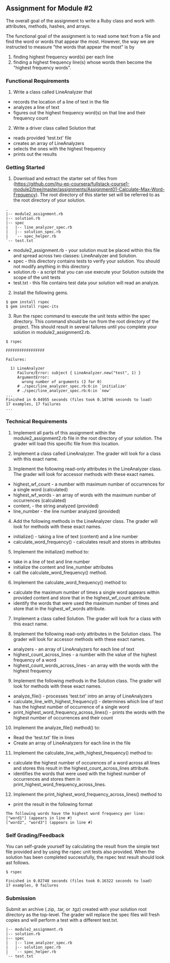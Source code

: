 ## Assignment for Module #2

The overall goal of the assignment to write a Ruby class and work with
attributes, methods, hashes, and arrays.

The functional goal of the assignment is to read some text from a file and find the word or words that appear the most. However, the way we are instructed to measure "the words that appear the most" is by 

  1. finding highest frequency word(s) per each line
  2. finding a highest frequency line(s) whose words then become the "highest frequency words".

### Functional Requirements

1. Write a class called LineAnalyzer that 
  - records the location of a line of text in the file
  - analyzes a line of text
  - figures out the highest frequency word(s) on that line and their frequency count

2. Write a driver class called Solution that
  - reads provided 'test.txt' file
  - creates an array of LineAnalyzers
  - selects the ones with the highest frequency
  - prints out the results

### Getting Started

1. Download and extract the starter set of files from (https://github.com/jhu-ep-coursera/fullstack-course1-module2/tree/master/assignments/Assignment01-Calculate-Max-Word-Frequency). The root
directory of this starter set will be referred to as the root directory
of your solution.
```text
.
|-- module2_assignment.rb
|-- solution.rb
|-- spec
|   |-- line_analyzer_spec.rb
|   |-- solution_spec.rb
|   `-- spec_helper.rb
`-- test.txt
```
  * module2_assignment.rb - your solution must be placed within this file
  and spread across two classes: LineAnalyzer and Solution.
  * spec - this directory contains tests to verify your solution. You should
  not modify anything in this directory
  * solution.rb - a script that you can use execute your Solution outside the scope 
  of the unit tests
  * test.txt - this file contains test data your solution will read an analyze.

2. Install the following gems.
```shell
$ gem install rspec
$ gem install rspec-its
```

3. Run the rspec command to execute the unit tests within the spec
directory. This command should be run from the root directory of the
project. This should result in several failures until you complete your
solution in module2_assignment2.rb.

```shell
$ rspec

FFFFFFFFFFFFFFFFF

Failures:

  1) LineAnalyzer 
     Failure/Error: subject { LineAnalyzer.new("test", 1) }
     ArgumentError:
       wrong number of arguments (2 for 0)
     # ./spec/line_analyzer_spec.rb:6:in `initialize'
     # ./spec/line_analyzer_spec.rb:6:in `new'
...
Finished in 0.04955 seconds (files took 0.10746 seconds to load)
17 examples, 17 failures
...
```

### Technical Requirements

1. Implement all parts of this assignment within the module2_assignment2.rb 
file in the root directory of your solution. The grader will load this specific
file from this location.

2. Implement a class called LineAnalyzer. The grader will look for a
class with this exact name.

3. Implement the following read-only attributes in the LineAnalyzer
class. The grader will look for accessor methods with these exact names.
  * highest_wf_count - a number with maximum number of occurrences for a single word (calculated)
  * highest_wf_words - an array of words with the maximum number of occurrences (calculated)
  * content,         - the string analyzed (provided)
  * line_number      - the line number analyzed (provided)

4. Add the following methods in the LineAnalyzer class. The grader will look
for methods with these exact names.
  * initialize() - taking a line of text (content) and a line number
  * calculate_word_frequency() - calculates result and stores in attributes

5. Implement the initialize() method to:
  * take in a line of text and line number
  * initialize the content and line_number attributes
  * call the calculate_word_frequency() method.

6. Implement the calculate_word_frequency() method to:
  * calculate the maximum number of times a single word appears within
  provided content and store that in the highest_wf_count attribute.
  * identify the words that were used the maximum number of times and
  store that in the highest_wf_words attribute.

7. Implement a class called Solution. The grader will look for a class
with this exact name.

8. Implement the following read-only attributes in the Solution
class. The grader will look for accessor methods with these exact names.
  * analyzers - an array of LineAnalyzers for each line of text
  * highest_count_across_lines - a number with the value of the highest frequency of a word
  * highest_count_words_across_lines - an array with the words with the highest frequency

9. Implement the following methods in the Solution class. The grader will 
look for methods with these exact names.
  * analyze_file() - processes 'test.txt' intro an array of LineAnalyzers
  * calculate_line_with_highest_frequency() - determines which line of
  text has the highest number of occurrence of a single word
  * print_highest_word_frequency_across_lines() - prints the words with the 
  highest number of occurrences and their count

10. Implement the analyze_file() method() to:
  * Read the 'test.txt' file in lines 
  * Create an array of LineAnalyzers for each line in the file

11. Implement the calculate_line_with_highest_frequency() method to:
  * calculate the highest number of occurences of a word across all lines
  and stores this result in the highest_count_across_lines attribute.
  * identifies the words that were used with the highest number of occurrences
  and stores them in print_highest_word_frequency_across_lines.

12. Implement the print_highest_word_frequency_across_lines() method to
  * print the result in the following format

```text
The following words have the highest word frequency per line: 
["word1"] (appears in line #)
["word2", "word3"] (appears in line #)
```

### Self Grading/Feedback

You can self-grade yourself by calculating the result from the simple text file
provided and by using the rspec unit tests also provided. When the solution
has been completed successfully, the rspec test result should look ast follows.


```shell
$ rspec

Finished in 0.02748 seconds (files took 0.16322 seconds to load)
17 examples, 0 failures
```

### Submission

Submit an archive (.zip, .tar, or .tgz) created with your solution root
directory as the top-level. The grader will replace the spec files will 
fresh copies and will perform a test with a different test.txt.

```text
|-- module2_assignment.rb
|-- solution.rb
|-- spec
|   |-- line_analyzer_spec.rb
|   |-- solution_spec.rb
|   `-- spec_helper.rb
`-- test.txt
```
